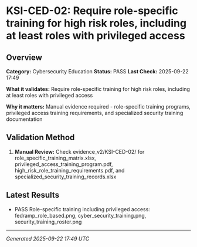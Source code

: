 # KSI-CED-02: Require role-specific training for high risk roles, including at least roles with privileged access

## Overview

**Category:** Cybersecurity Education
**Status:** PASS
**Last Check:** 2025-09-22 17:49

**What it validates:** Require role-specific training for high risk roles, including at least roles with privileged access

**Why it matters:** Manual evidence required - role-specific training programs, privileged access training requirements, and specialized security training documentation

## Validation Method

1. **Manual Review:** Check evidence_v2/KSI-CED-02/ for role_specific_training_matrix.xlsx, privileged_access_training_program.pdf, high_risk_role_training_requirements.pdf, and specialized_security_training_records.xlsx

## Latest Results

- PASS Role-specific training including privileged access: fedramp_role_based.png, cyber_security_training.png, security_training_roster.png

---
*Generated 2025-09-22 17:49 UTC*